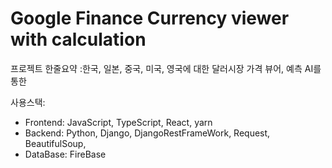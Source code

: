 # Google Finance Currency viewer with calculation

프로젝트 한줄요약 :한국, 일본, 중국, 미국, 영국에 대한 달러시장 가격 뷰어, 예측 AI를 통한

사용스택:

- Frontend: JavaScript, TypeScript, React, yarn
- Backend: Python, Django, DjangoRestFrameWork, Request, BeautifulSoup,
- DataBase: FireBase
